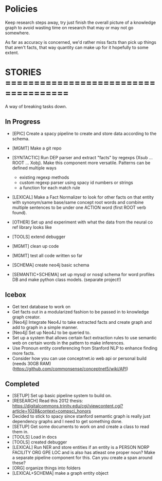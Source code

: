 # Policies

Keep research steps away, try just finish the overall picture of a knowledge graph to avoid wasting time on research that may or may not go somewhere.

As far as accuracy is concerned, we'd rather miss facts than pick up things that aren't facts, that way quantity can make up for it hopefully to some extent.

# STORIES =====================================

A way of breaking tasks down.

## In Progress
- [EPIC] Create a spacy pipeline to create and store data according to the schema.

- [MGMT] Make a git repo

- [SYNTACTIC] Run DEP parser and extract "facts" by regexps (Xsub ... ROOT ... Xobj). Make this component more versatile. Patterns can be defined multiple ways
  - existing regexp methods
  - custom regexp parser using spacy id numbers or strings
  - a function for each match rule

- [LEXICAL] Make a Fact Normalizer to look for other facts on that entity with synonym/same base/same concept root words and combine multiple sentences to be under one ACTION word (first ROOT verb found).

- [OTHER] Set up and experiment with what the data from the neural co ref library looks like

- [TOOLS] extend debugger

- [MGMT] clean up code

- [MGMT] test all code written so far

- [SCHEMA] create neo4j basic schema
- [SEMANTIC+SCHEMA] set up mysql or nosql schema for word profiles DB and make python class models. (separate project!)

## Icebox
- Get text database to work on
- Get facts out in a modularized fashion to be passed in to knowledge graph creator.
- [Neo4j] Integrate Neo4J to take extracted facts and create graph and add to graph in a simple manner.
- [Neo4j] Set up Neo4J to be queried to.
- Set up a system that allows certain fact extraction rules to use semantic web on certain words in the pattern to make inferences.
- Use Pronoun entity coreferencing from Stanford NLP to enhance finding more facts.
- Consider how you can use conceptnet.io web api or personal build (needs 30GB RAM) (https://github.com/commonsense/conceptnet5/wiki/API)

## Completed
- [SETUP] Set up basic pipeline system to build on.
- [RESEARCH] Read this 2012 thesis: https://digitalcommons.trinity.edu/cgi/viewcontent.cgi?article=1028&context=compsci_honors
- Decided to stick to spacy since stanford semantic graph is really just dependency graphs and I need to get something done.
- [SETUP] Get some documents to work on and create a class to read them in.
- [TOOLS] Load in docs
- [TOOLS] created debugger
- [LEXICAL] Run NER and store entities if an entity is a
    PERSON
    NORP
    FACILITY
    ORG
    GPE
    LOC 
  and is also has atleast one proper noun? Make a separate pipeline component for this. Can you create a span around these?
- [ORG] organize things into folders
- [LEXICAL+SCHEMA] make a graph entity object
